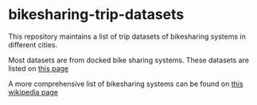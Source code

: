 # bikesharing-trip-datasets

This repository maintains a list of trip datasets of bikesharing systems in different cities.

Most datasets are from docked bike sharing systems. These datasets are listed on <a href="docked.md"> this page </a>

A more comprehensive list of bikesharing systems can be found on <a href="https://en.wikipedia.org/wiki/List_of_bicycle-sharing_systems"> this wikipedia page </a>
